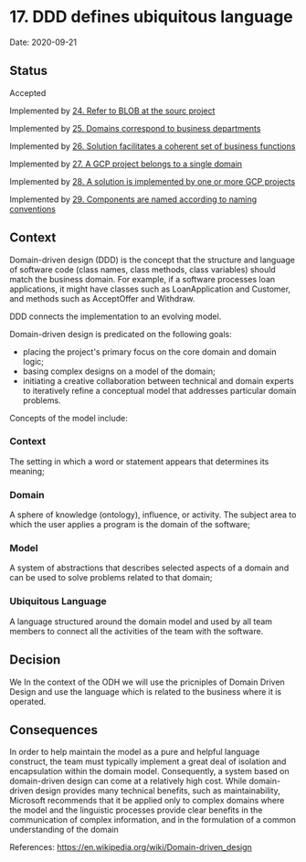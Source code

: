 # 17. DDD defines ubiquitous language

Date: 2020-09-21

## Status

Accepted

Implemented by [24. Refer to BLOB at the sourc project](0024-refer-to-blob-at-the-sourc-project.md)

Implemented by [25. Domains correspond to business departments](0025-domains-correspond-to-business-departments.md)

Implemented by [26. Solution facilitates a coherent set of business functions](0026-solution-facilitates-a-coherent-set-of-business-functions.md)

Implemented by [27. A GCP project belongs to a single domain](0027-a-gcp-project-belongs-to-a-single-domain.md)

Implemented by [28. A solution is implemented by one or more GCP projects](0028-a-solution-is-implemented-by-one-or-more-gcp-projects.md)

Implemented by [29. Components are named according to naming conventions](0029-components-are-named-according-to-naming-conventions.md)

## Context

Domain-driven design (DDD) is the concept that the structure and language of software code (class names, class methods, class variables) should match the business domain. For example, if a software processes loan applications, it might have classes such as LoanApplication and Customer, and methods such as AcceptOffer and Withdraw.

DDD connects the implementation to an evolving model.

Domain-driven design is predicated on the following goals:
- placing the project's primary focus on the core domain and domain logic;
- basing complex designs on a model of the domain;
- initiating a creative collaboration between technical and domain experts to iteratively refine a conceptual model that addresses particular domain problems.

Concepts of the model include:

### Context
The setting in which a word or statement appears that determines its meaning;
### Domain
A sphere of knowledge (ontology), influence, or activity. The subject area to which the user applies a program is the domain of the software;
### Model
A system of abstractions that describes selected aspects of a domain and can be used to solve problems related to that domain;
### Ubiquitous Language
A language structured around the domain model and used by all team members to connect all the activities of the team with the software.

## Decision

We In the context of the ODH we will use the pricniples of Domain Driven Design and use the language which is related to the business where it is operated.

## Consequences

In order to help maintain the model as a pure and helpful language construct, the team must typically implement a great deal of isolation and encapsulation within the domain model. Consequently, a system based on domain-driven design can come at a relatively high cost. While domain-driven design provides many technical benefits, such as maintainability, Microsoft recommends that it be applied only to complex domains where the model and the linguistic processes provide clear benefits in the communication of complex information, and in the formulation of a common understanding of the domain

References: https://en.wikipedia.org/wiki/Domain-driven_design
